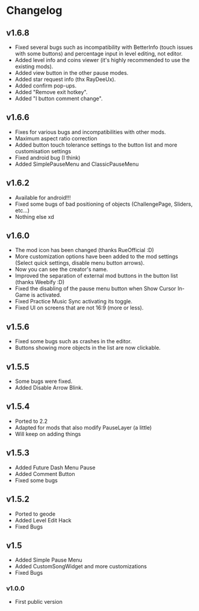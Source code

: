 # Changelog

## v1.6.8

* Fixed several bugs such as incompatibility with BetterInfo (touch issues with some buttons) and percentage input in level editing, not editor.
* Added level info and coins viewer (it's highly recommended to use the existing mods).
* Added view button in the other pause modes.
* Added star request info (thx RayDeeUx).
* Added confirm pop-ups.
* Added "Remove exit hotkey".
* Added "I button comment change".

## v1.6.6
* Fixes for various bugs and incompatibilities with other mods.
* Maximum aspect ratio correction
* Added button touch tolerance settings to the button list and more customisation settings
* Fixed android bug (I think)
* Added SimplePauseMenu and ClassicPauseMenu

## v1.6.2
* Available for android!!!
* Fixed some bugs of bad positioning of objects (ChallengePage, Sliders, etc...)
* Nothing else xd

## v1.6.0
* The mod icon has been changed (thanks RueOfficial :D)
* More customization options have been added to the mod settings (Select quick settings, disable menu button arrows).
* Now you can see the creator's name.
* Improved the separation of external mod buttons in the button list (thanks Weebify :D)
* Fixed the disabling of the pause menu button when Show Cursor In-Game is activated.
* Fixed Practice Music Sync activating its toggle.
* Fixed UI on screens that are not 16:9 (more or less).

## v1.5.6
* Fixed some bugs such as crashes in the editor.
* Buttons showing more objects in the list are now clickable.

## v1.5.5
* Some bugs were fixed.
* Added Disable Arrow Blink.

## v1.5.4
* Ported to 2.2
* Adapted for mods that also modify PauseLayer (a little)
* Will keep on adding things 

## v1.5.3
* Added Future Dash Menu Pause
* Added Comment Button
* Fixed some bugs

## v1.5.2
* Ported to geode
* Added Level Edit Hack
* Fixed Bugs

## v1.5
* Added Simple Pause Menu
* Added CustomSongWidget and more customizations
* Fixed Bugs

### v1.0.0
* First public version